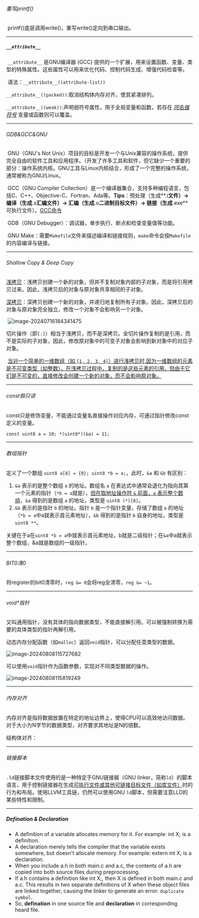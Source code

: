 ###### 重写printf()

​	printf()底层调用write()，重写write()定向到串口输出。

***

##### `__attribute__`

​	`__attribute__` 是GNU编译器 (GCC) 提供的一个扩展，用来设置函数、变量、类型的特殊属性。这些属性可以用来优化代码、控制代码生成、增强代码检查等。

​	语法：`__attribute__((attribute-list))`

​	`__attribute__((packed))`:取消结构体内存对齐，使其紧凑排列。

​	`__attribute__((weak))`:声明弱符号属性，用于全局变量和函数，若存在 *<u>同名强符号</u>* 变量或函数则可以覆盖。

***

###### GDB&GCC&GNU

​	GNU（GNU's Not Unix）项目的目标是开发一个与Unix兼容的操作系统，提供完全自由的软件工具和应用程序。（开发了许多工具和软件，但它缺少一个重要的部分：操作系统内核。GNU工具与Linux内核结合，形成了一个完整的操作系统，通常被称为GNU/Linux。

​	GCC（GNU Compiler Collection）是一个编译器集合，支持多种编程语言，包括C、C++、Objective-C、Fortran、Ada等。**Tips**：预处理（生成**.i**文件）-> 编译（生成**.s**汇编文件）-> 汇编（生成**.o**二进制目标文件）-> 链接（生成**.exe**可执行文件）。[GCC命令](https://blog.csdn.net/qq_39872252/article/details/133309120)

​	GDB（GNU Debugger）：调试器，单步执行、断点和检查变量值等功能。

​	GNU Make：需要`Makefile`文件来描述编译和链接规则，`make`命令会按`Makefile`的内容编译与链接。

***

###### Shallow Copy & Deep Copy

​	<u>浅拷贝</u>：浅拷贝创建一个新的对象，但并不复制对象内部的子对象，而是将引用拷贝过来。因此，浅拷贝后的对象与原对象共享相同的子对象。

​	<u>深拷贝</u>：深拷贝创建一个新的对象，并递归地复制所有子对象。因此，深拷贝后的对象与原对象完全独立，修改一个对象不会影响另一个对象。

​	![image-20240716184341475](C:\Users\admin\AppData\Roaming\Typora\typora-user-images\image-20240716184341475.png)

​	切片操作（即`[:]`）相当于浅拷贝，而不是深拷贝。全切片操作复制的是引用，而不是实际的子对象，因此，修改原对象中的可变子对象会影响到新对象中的对应子对象。

​	<u>当对一个简单的一维数组（如 `[1, 2, 3, 4]`）进行浅拷贝时,因为一维数组的元素是不可变类型（如整数），在浅拷贝过程中，复制的是这些元素的引用，但由于它们是不可变的，直接修改会创建一个新的对象，而不会影响原对象。</u>

***

###### const假只读

const只是修饰变量，不能通过变量名直接操作对应内存，可通过指针修改const定义的变量。

`const uint8 a = 10; *(uint8*)(&a) = 11;`

***

###### 数组指针

定义了一个数组 `uint8 a[8] = {0}; uint8 *b = a;`，此时，`&a` 和 `&b` 有区别：

1. `&a` 表示的是整个数组 `a` 的地址。数组名 `a` 在表达式中通常会退化为指向其第一个元素的指针（`*b = a`就是），<u>但在取地址操作符 `&` 前面，`a` 表示整个数组</u>，`&a` 得到的是数组 `a` 的地址，类型是 `uint8 (*)[8]`。
2. `&b` 表示的是指针 `b` 的地址。指针 `b` 是一个指针变量，存储了数组 `a` 的地址（`*b = a`中a就表示首元素地址），`&b` 得到的是指针 `b` 自身的地址，类型是 `uint8 **`。

关键在于a在`uint8 *b = a`中就表示首元素地址，b就是二级指针；在`&a`中a就表示整个数组，&a就是数组的一级指针。

***

###### BIT0清0

将register的bit0清零时，`reg &= 0`会将reg全清零，`reg &= ~1`。

***

###### void*指针

又叫通用指针，没有具体的指向数据类型，不能直接解引用。可以被强制转换为需要的具体类型的指针再解引用。

动态内存分配函数（如`malloc`）返回`void`指针，可以分配任意类型的数据。

![image-20240808115727682](C:\Users\admin\AppData\Roaming\Typora\typora-user-images\image-20240808115727682.png)

可以使用`void`指针作为函数参数，实现对不同类型数据的操作。

![image-20240808115819249](C:\Users\admin\AppData\Roaming\Typora\typora-user-images\image-20240808115819249.png)

***

###### 内存对齐

内存对齐是指将数据放置在特定的地址边界上，使得CPU可以高效地访问数据。对于大小为N字节的数据类型，对齐要求其地址是N的倍数。

结构体对齐：



***

###### 链接脚本

`.ld`链接脚本文件使用的是一种特定于GNU链接器（GNU linker，简称`ld`）的脚本语言，用于控制链接器在生成<u>可执行文件或其他可链接目标文件（如库文件）</u>时的行为和布局。使用LLVM工具链，仍然可以使用GNU `ld`脚本，但需要注意LLD的某些特性和限制。

***

##### Defination & Declaration

* A definition of a variable allocates memory for it. For example: int X; is a definition.
* A declaration merely tells the compiler that the variable exists somewhere, but doesn't allocate memory. For example: extern int X; is a declaration.
* When you include a.h in both main.c and a.c, the contents of a.h are copied into both source files during preprocessing.
* If a.h contains a definition like int X;, then X is defined in both main.c and a.c. This results in two separate definitions of X when these object files are linked together, causing the linker to generate an error: `duplicate symbol`.
* So, <b>defination</b> in one source file and <b>declaration</b> in corresponding heard file.